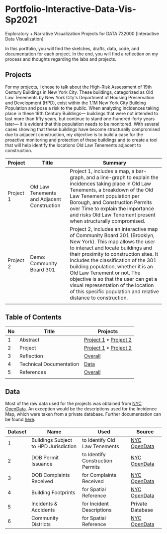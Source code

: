 # Portfolio-Interactive-Data-Vis-Sp2021
Exploratory + Narrative Visualization Projects for DATA 732000 [Interactive Data Visualization]

In this portfolio, you will find the sketches, drafts, data, code, and documentation for each project. In the end, you will find a reflection on my process and thoughts regarding the labs and projects. 

## Projects
For my projects, I chose to talk about the High-Risk Assessment of 19th Century Buildings in New York City. These buildings, categorized as Old Law Tenements by New York City's Department of Housing Preservation and Development (HPD), exist within the 1.1M New York City Building Population and pose a risk to the public. When analyzing incidences taking place in these 19th Century Buildings— buildings that were not intended to last more than fifty years, but continue to stand one-hundred-forty years later— it is evident that this population needs to be monitored. With several cases showing that these buildings have become structurally compromised due to adjacent construction, my objective is to build a case for the proactive monitoring and protection of these buildings and to create a tool that will help identify the locations Old Law Tenements adjacent to construction.

| Project | Title | Summary |
| ------- | ----- | ------- |
| Project 1 | Old Law Tenements and Adjacent Construction| Project 1, includes a map, a bar-graph, and a line-graph to explain the incidences taking place in Old Law Tenements, a breakdown of the Old Law Tenement population per Borough, and Construction Permits over Time to explain the importance and risks Old Law Tenement present when structurally compromised.
| Project 2 | Demo: Community Board 301 | Project 2, includes an interactive map of Community Board 301 (Brooklyn, New York). This map allows the user to interact and locate buildings and their proximity to construction sites. It includes the classification of the 301 building population, whether it is an Old Law Tenement or not. The objective is so that the user can get a visual representation of the location of this specific population and relative distance to construction.
| | | |

## Table of Contents
| No | Title | Projects |
| -- | ----- | -------- |
| 1 | Abstract | [Project 1](https://github.com/evasilva1/Portfolio-Interactive-Data-Vis-Sp2021/tree/main/project1) • [Project 2](https://github.com/evasilva1/Portfolio-Interactive-Data-Vis-Sp2021/tree/main/project2) |
| 2 | Project | [Project 1](https://evasilva1.github.io/Portfolio-Interactive-Data-Vis-Sp2021/project1/) • [Project 2](https://evasilva1.github.io/Portfolio-Interactive-Data-Vis-Sp2021/project2/) |
| 3 | Reflection | [Overall](https://github.com/evasilva1/Portfolio-Interactive-Data-Vis-Sp2021/blob/main/REFLECTION.md)
| 4 | Technical Documentation | [Data](https://github.com/evasilva1/Portfolio-Interactive-Data-Vis-Sp2021/tree/main/data)
| 5 | References | [Overall](https://github.com/evasilva1/Portfolio-Interactive-Data-Vis-Sp2021/blob/main/REFERENCES.md)
| | | |

## Data
Most of the raw data used for the projects was obtained from [NYC OpenData](https://opendata.cityofnewyork.us/). An exception would be the descriptions used for the Incidence Map, which were taken from a private database. Further documentation can be found [here](https://github.com/evasilva1/Portfolio-Interactive-Data-Vis-Sp2021/tree/main/data).

| Dataset | Name | Used | Source |
| ------- | ---- | ---- | ------ |
| 1 | Buildings Subject to HPD Jurisdiction | to Identify Old Law Tenements | [NYC OpenData](https://data.cityofnewyork.us/Housing-Development/Buildings-Subject-to-HPD-Jurisdiction/kj4p-ruqc)
| 2 | DOB Permit Issuance | to Identify Construction Permits | [NYC OpenData](https://data.cityofnewyork.us/Housing-Development/DOB-Permit-Issuance/ipu4-2q9a)
| 3 | DOB Complaints Received | for Complaints Received | [NYC OpenData](https://data.cityofnewyork.us/Housing-Development/DOB-Complaints-Received/eabe-havv)
| 4 | Building Footprints | for Spatial Reference | [NYC OpenData](https://data.cityofnewyork.us/Housing-Development/Building-Footprints/nqwf-w8eh)
| 5 | Incidents & Accidents | for Incident Descriptions | Private Database
| 6 | Community Districts | for Spatial Reference | [NYC OpenData](https://data.cityofnewyork.us/City-Government/Community-Districts/yfnk-k7r4)

